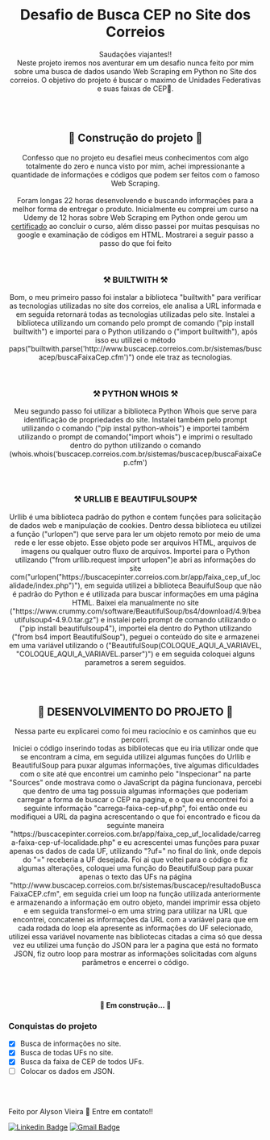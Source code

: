 <h1 align="center">Desafio de Busca CEP no Site dos Correios</h1>

<p align="center">Saudações viajantes!!</br> Neste projeto iremos nos aventurar em um desafio nunca feito por mim sobre uma busca de dados usando Web Scraping em Python no Site dos correios. O objetivo do projeto é buscar o maximo de Unidades Federativas e suas faixas de CEP🚀.</p>
</br>
</br>
<h2 align="center">🔨 Construção do projeto 🔨</h2>

<p align="center">Confesso que no projeto eu desafiei meus conhecimentos com algo totalmente do zero e nunca visto por mim, achei impressionante a quantidade de informações e códigos que podem ser feitos com o famoso Web Scraping.</br></br>Foram longas 22 horas desenvolvendo e buscando informações para a melhor forma de entregar o produto. Inicialmente eu comprei um curso na Udemy de 12 horas sobre Web Scraping em Python onde gerou um <a href="https://www.udemy.com/certificate/UC-f508f580-298c-469b-87f6-dd7c467fb6d6/">certificado</a> ao concluir o curso, além disso passei por muitas pesquisas no google e examinação de códigos em HTML. Mostrarei a seguir passo a passo do que foi feito</p>
</br>

<h3 align="center">⚒️ BUILTWITH ⚒️</h3>
	   
<p align="center">Bom, o meu primeiro passo foi instalar a biblioteca "builtwith" para verificar as tecnologias utilizadas no site dos correios, ele analisa a URL informada e em seguida retornará todas as tecnologias utilizadas pelo site. Instalei a biblioteca utilizando um comando pelo prompt de comando ("pip install builtwith") e importei para o Python utilizando o ("import builtwith"), após isso eu utilizei o método paps("builtwith.parse('http://www.buscacep.correios.com.br/sistemas/buscacep/buscaFaixaCep.cfm')") onde ele traz as tecnologias.</p>
</br>

<h3 align="center">⚒️ PYTHON WHOIS ⚒️</h3>
	   
<p align="center">Meu segundo passo foi utilizar a biblioteca Python Whois que serve para identificação de propriedades do site. Instalei também pelo prompt utilizando o comando ("pip instal python-whois") e importei também utilizando o prompt de comando("import whois") e imprimi o resultado dentro do python utilizando o comando (whois.whois(‘buscacep.correios.com.br/sistemas/buscacep/buscaFaixaCep.cfm')</p>
</br>

<h3 align="center">⚒️ URLLIB E BEAUTIFULSOUP⚒️</h3>
	   
<p align="center">Urllib é uma biblioteca padrão do python e contem funções para solicitação de dados web e manipulação de cookies. Dentro dessa biblioteca eu utilizei a função ("urlopen") que serve para ler um objeto remoto por meio de uma rede e ler esse objeto. Esse objeto pode ser arquivos HTML, arquivos de imagens ou qualquer outro fluxo de arquivos. Importei para o Python utilizando ("from urllib.request import urlopen")e abri as informações do site com("urlopen("https://buscacepinter.correios.com.br/app/faixa_cep_uf_localidade/index.php")"), em seguida utilizei a biblioteca BeauifulSoup que não é padrão do Python e é utilizada para buscar informações em uma página HTML. Baixei ela manualmente no site ("https://www.crummy.com/software/BeautifulSoup/bs4/download/4.9/beautifulsoup4-4.9.0.tar.gz") e instalei pelo prompt de comando utilizando o ("pip install beautifulsoup4"), importei ela dentro do Python utilizando ("from bs4 import BeautifulSoup"), peguei o conteúdo do site e armazenei em uma variável utilizando o ("BeautifulSoup(COLOQUE_AQUI_A_VARIAVEL, "COLOQUE_AQUI_A_VARIAVEL.parser")") e em seguida coloquei alguns parametros a serem seguidos. </p>
</br>
</br>

<h2 align="center">🔨 DESENVOLVIMENTO DO PROJETO 🔨</h2>

<p align="center">Nessa parte eu explicarei como foi meu raciocínio e os caminhos que eu percorri.</br>Iniciei o código inserindo todas as bibliotecas que eu iria utilizar onde que se encontram a cima, em seguida utilizei algumas funções do Urllib e BeautifulSoup para puxar algumas informações, tive algumas dificuldades com o site até que encontrei um caminho pelo "Inspecionar" na parte "Sources" onde mostrava como o JavaScript da página funcionava, percebi que dentro de uma tag possuia algumas informações que poderiam carregar a forma de buscar o CEP na pagina, e o que eu encontrei foi a seguinte informação "carrega-faixa-cep-uf.php", foi então onde eu modifiquei a URL da pagina acrescentando o que foi encontrado e ficou da seguinte maneira "https://buscacepinter.correios.com.br/app/faixa_cep_uf_localidade/carrega-faixa-cep-uf-localidade.php" e eu acrescentei umas funções para puxar apenas os dados de cada UF, utilizando "?uf=" no final do link, onde depois do "=" receberia a UF desejada. Foi ai que voltei para o código e fiz algumas alterações, coloquei uma função do BeautifulSoup para puxar apenas o texto das UFs na página "http://www.buscacep.correios.com.br/sistemas/buscacep/resultadoBuscaFaixaCEP.cfm", em seguida criei um loop na função utilizada anteriormente e armazenando a informação em outro objeto, mandei imprimir essa objeto e em seguida transformei-o em uma string para utilizar na URL que encontrei, concatenei as informações da URL com a variável para que em cada rodada do loop ela apresente as informações do UF selecionado, utilizei essa variável novamente nas bibliotecas citadas a cima só que dessa vez eu utilizei uma função do JSON para ler a pagina que está no formato JSON, fiz outro loop para mostrar as informações solicitadas com alguns parâmetros e encerrei o código.</p>

</br>
</br>
<h4 align="center"> 
	🚧  Em construção...  🚧
</h4>

### Conquistas do projeto

- [x] Busca de informações no site.
- [x] Busca de todas UFs no site.
- [x] Busca da faixa de CEP de todos UFs.
- [ ] Colocar os dados em JSON.
</br>
</br>

Feito por Alyson Vieira 🚀 Entre em contato!!


[![Linkedin Badge](https://img.shields.io/badge/-Alyson-blue?style=flat-square&logo=Linkedin&logoColor=white&link=https://www.linkedin.com/in/alyson-mendon%C3%A7a-vieira-330551181/)](https://www.linkedin.com/in/alyson-mendon%C3%A7a-vieira-330551181/) 
[![Gmail Badge](https://img.shields.io/badge/-alysonvieira88@gmail.com-c14438?style=flat-square&logo=Gmail&logoColor=white&link=mailto:alysonvieira88@gmail.com)](mailto:alysonvieira88@gmail.com)
